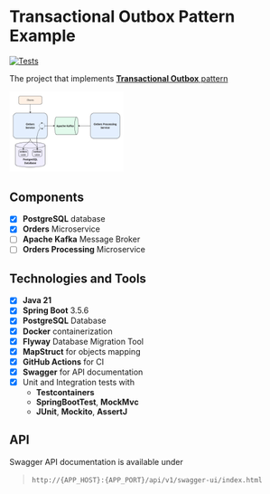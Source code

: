# Transactional Outbox Pattern Example

[![Tests](https://github.com/snds-prfct/transactional-outbox-pattern-example/actions/workflows/tests.yaml/badge.svg)](https://github.com/snds-prfct/transactional-outbox-pattern-example/actions/workflows/tests.yaml)

The project that implements [**Transactional Outbox** pattern](https://microservices.io/patterns/data/transactional-outbox.html)

<img src="docs/images/project_diagram.PNG" alt="drawing" width="40%"/>

## Components

- [x] **PostgreSQL** database
- [x] **Orders** Microservice
- [ ] **Apache Kafka** Message Broker
- [ ] **Orders Processing** Microservice

## Technologies and Tools

- [x] **Java 21**
- [x] **Spring Boot** 3.5.6
- [x] **PostgreSQL** Database
- [x] **Docker** containerization
- [x] **Flyway** Database Migration Tool
- [x] **MapStruct** for objects mapping
- [x] **GitHub Actions** for CI
- [x] **Swagger** for API documentation
- [x] Unit and Integration tests with
    - **Testcontainers**
    - **SpringBootTest**, **MockMvc**
    - **JUnit**, **Mockito**, **AssertJ**

## API

Swagger API documentation is available under </br>
> `http://{APP_HOST}:{APP_PORT}/api/v1/swagger-ui/index.html`

